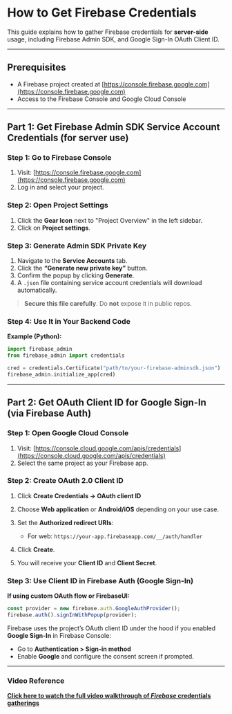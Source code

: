 # How to Get Firebase Credentials

This guide explains how to gather Firebase credentials for  **server-side** usage, including Firebase Admin SDK, and Google Sign-In OAuth Client ID.

---

##  Prerequisites

- A Firebase project created at [https://console.firebase.google.com](https://console.firebase.google.com)
- Access to the Firebase Console and Google Cloud Console

---

## Part 1: Get Firebase Admin SDK Service Account Credentials (for server use)

### Step 1: Go to Firebase Console

1. Visit: [https://console.firebase.google.com](https://console.firebase.google.com)
2. Log in and select your project.


### Step 2: Open Project Settings

1. Click the **Gear Icon** next to "Project Overview" in the left sidebar.
2. Click on **Project settings**.


### Step 3: Generate Admin SDK Private Key

1. Navigate to the **Service Accounts** tab.
2. Click the **“Generate new private key”** button.
3. Confirm the popup by clicking **Generate**.
4. A `.json` file containing service account credentials will download automatically.

> **Secure this file carefully**. Do **not** expose it in public repos.


### Step 4: Use It in Your Backend Code

**Example (Python):**
```python
import firebase_admin
from firebase_admin import credentials

cred = credentials.Certificate("path/to/your-firebase-adminsdk.json")
firebase_admin.initialize_app(cred)
```

---


## Part 2: Get OAuth Client ID for Google Sign-In (via Firebase Auth)

### Step 1: Open Google Cloud Console

1. Visit: [https://console.cloud.google.com/apis/credentials](https://console.cloud.google.com/apis/credentials)
2. Select the same project as your Firebase app.


### Step 2: Create OAuth 2.0 Client ID

1. Click **Create Credentials → OAuth client ID**
2. Choose **Web application** or **Android/iOS** depending on your use case.
3. Set the **Authorized redirect URIs**:
   - For web: `https://your-app.firebaseapp.com/__/auth/handler`

4. Click **Create**.
5. You will receive your **Client ID** and **Client Secret**.


### Step 3: Use Client ID in Firebase Auth (Google Sign-In)

**If using custom OAuth flow or FirebaseUI:**

```javascript
const provider = new firebase.auth.GoogleAuthProvider();
firebase.auth().signInWithPopup(provider);
```

Firebase uses the project’s OAuth client ID under the hood if you enabled **Google Sign-In** in Firebase Console:

- Go to **Authentication > Sign-in method**
- Enable **Google** and configure the consent screen if prompted.
---
### **Video Reference**  
 **[Click here to watch the full video walkthrough of ***Firebase*** credentials gatherings](https://drive.google.com/file/d/1YJMY7ndfdji_IKORO8hqWTMqr9vs9Atc/view?usp=drive_link)**

